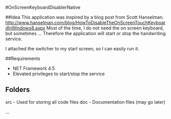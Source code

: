 #OnScreenKeyboardDisablerNative

##Idea
This application was inspired by a blog post from Scott Hanselman. http://www.hanselman.com/blog/HowToDisableTheOnScreenTouchKeyboardInWindows8.aspx 
Most of the time, I do not need the on screen keyboard, but sometimes ...
Therefore the application will start or stop the handwriting service.

I attached the switcher to my start screen, so I can easily run it.

##Requirements
 * NET Framework 4.5
 * Elevated privileges to start/stop the service
 
## Folders
 src - Used for storing all code files
 doc - Documentation files (may go later)
 
...